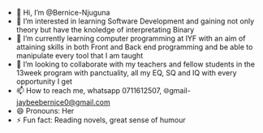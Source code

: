 - 👋 Hi, I’m @Bernice-Njuguna
- 👀 I’m interested in learning Software Development and gaining not only theory but have the knoledge of interpretating Binary
- 🌱 I’m currently learning computer programming at IYF with an aim of attaining skills in both Front and Back end programming and be able to manipulate every tool that I am taught
- 💞️ I’m looking to collaborate with my teachers and fellow students in the 13week program with panctuality, all my EQ, SQ and IQ with every opportunity I get
- 📫 How to reach me, whatsapp 0711612507, 🌐gmail- jaybeebernice0@gmail.com
- 😄 Pronouns: Her
- ⚡ Fun fact: Reading novels, great sense of humour

<!---
Bernice-Njuguna/Bernice-Njuguna is a ✨ special ✨ repository because its `README.md` (this file) appears on your GitHub profile.
You can click the Preview link to take a look at your changes.
--->
